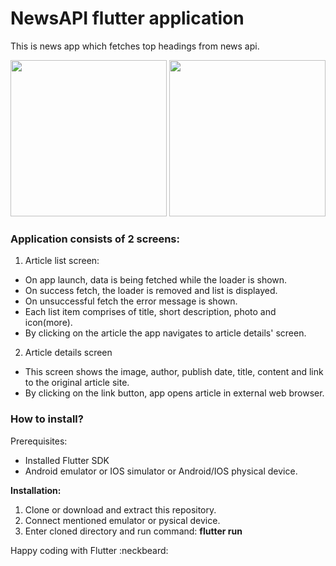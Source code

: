 # NewsAPI flutter application

This is news app which fetches top headings from news api.
<p>
  <img src="https://user-images.githubusercontent.com/57877668/166260636-02fcd1f2-b1e0-4153-9956-2510d88804b8.gif" width="250" />
  <img src="https://user-images.githubusercontent.com/57877668/166260597-ae28ebba-ef45-4b3a-87dc-df20ab079026.gif" width="250" />
</p>

### Application consists of 2 screens:
1. Article list screen:</br>
* On app launch, data is being fetched while the loader is shown.
* On success fetch, the loader is removed and list is displayed.
* On unsuccessful fetch the error message is shown.
* Each list item comprises of title, short description, photo and icon(more).
* By clicking on the article the app navigates to article details' screen.
2. Article details screen
* This screen shows the image, author, publish date, title, content and link to the original article site.
* By clicking on the link button, app opens article in external web browser.


### How to install?
Prerequisites:
* Installed Flutter SDK
* Android emulator or IOS simulator or Android/IOS physical device. 

**Installation:**
1. Clone or download and extract this repository.
2. Connect mentioned emulator or pysical device.
3. Enter cloned directory and run command: **flutter run**

Happy coding with Flutter :neckbeard:
